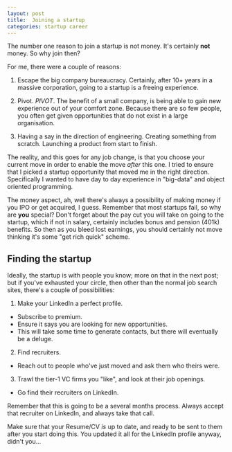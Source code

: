 ```yaml
---
layout: post
title:  Joining a startup
categories: startup career
---
```


The number one reason to join a startup is not money. It's certainly
**not** money. So why join then?

For me, there were a couple of reasons:

1. Escape the big company bureaucracy. Certainly, after 10+ years in a
   massive corporation, going to a startup is a freeing experience.

2. Pivot. *PIVOT*. The benefit of a small company, is being able to
   gain new experience out of your comfort zone. Because there are so
   few people, you often get given opportunities that do not exist in
   a large organisation.
   
3. Having a say in the direction of engineering. Creating something
   from scratch. Launching a product from start to finish.

The reality, and this goes for any job change, is that you choose your
current move in order to enable the move *after* this one. I tried to
ensure that I picked a startup opportunity that moved me in the right
direction. Specifically I wanted to have day to day experience in
"big-data" and object oriented programming.

The money aspect, ah, well there's always a possibility of making
money if you IPO or get acquired, I guess. Remember that most startups
fail, so why are **you** special? Don't forget about the pay cut you
will take on going to the startup, which if not in salary, certainly
includes bonus and pension (401k) benefits. So then as you bleed lost
earnings, you should certainly not move thinking it's some "get rich
quick" scheme.

Finding the startup
-------------------

Ideally, the startup is with people you know; more on that in the next
post; but if you've exhausted your circle, then other than the normal
job search sites, there's a couple of possibilities:

1. Make your LinkedIn a perfect profile.
 * Subscribe to premium.
 * Ensure it says you are looking for new opportunities.
 * This will take some time to generate contacts, but there will
   eventually be a deluge.
2. Find recruiters.
 * Reach out to people who've just moved and ask them who theirs were.
3. Trawl the tier-1 VC firms you "like", and look at their job openings.
 * Go find their recruiters on LinkedIn.

Remember that this is going to be a several months process. Always
accept that recruiter on LinkedIn, and always take that call.

Make sure that your Resume/CV *is* up to date, and ready to be sent to
them after you start doing this. You updated it all for the LinkedIn
profile anyway, didn't you...

